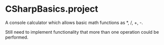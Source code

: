 # CSharpBasics.project
 
A console calculator which allows basic math functions as *, /, +, -. 

Still need to implement functionality that more than one operation could be performed.
